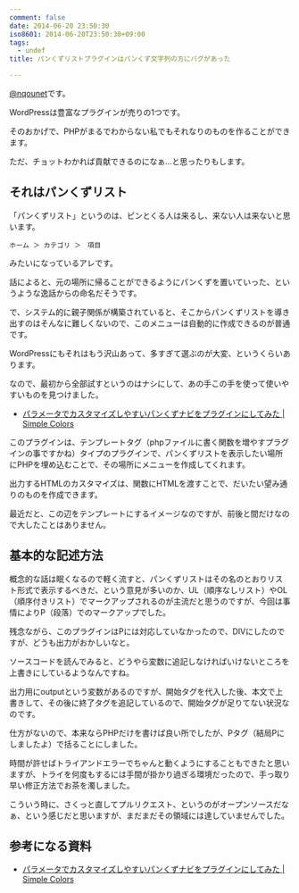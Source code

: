 ```yaml
---
comment: false
date: 2014-06-20 23:50:30
iso8601: 2014-06-20T23:50:30+09:00
tags:
  - undef
title: パンくずリストプラグインはパンくず文字列の方にバグがあった

---
```


<p><a href="https://twitter.com/nqounet">@nqounet</a>です。</p>

<p>WordPressは豊富なプラグインが売りの1つです。</p>

<p>そのおかげで、PHPがまるでわからない私でもそれなりのものを作ることができます。</p>

<p>ただ、チョットわかれば貢献できるのになぁ…と思ったりもします。</p>



<h2>それはパンくずリスト</h2>

<p>「パンくずリスト」というのは、ピンとくる人は来るし、来ない人は来ないと思います。</p>

```
ホーム ＞ カテゴリ ＞　項目
```

<p>みたいになっているアレです。</p>

<p>話によると、元の場所に帰ることができるようにパンくずを置いていった、というような逸話からの命名だそうです。</p>

<p>で、システム的に親子関係が構築されていると、そこからパンくずリストを導き出すのはそんなに難しくないので、このメニューは自動的に作成できるのが普通です。</p>

<p>WordPressにもそれはもう沢山あって、多すぎて選ぶのが大変、というくらいあります。</p>

<p>なので、最初から全部試すというのはナシにして、あの手この手を使って使いやすいものを見つけました。</p>

<ul>
<li><a href="http://www.warna.info/archives/1310/">パラメータでカスタマイズしやすいパンくずナビをプラグインにしてみた | Simple Colors</a></li>
</ul>

<p>このプラグインは、テンプレートタグ（phpファイルに書く関数を増やすプラグインの事ですかね）タイプのプラグインで、パンくずリストを表示したい場所にPHPを埋め込むことで、その場所にメニューを作成してくれます。</p>

<p>出力するHTMLのカスタマイズは、関数にHTMLを渡すことで、だいたい望み通りのものを作成できます。</p>

<p>最近だと、この辺をテンプレートにするイメージなのですが、前後と間だけなので大したことはありません。</p>

<h2>基本的な記述方法</h2>

<p>概念的な話は眠くなるので軽く流すと、パンくずリストはその名のとおりリスト形式で表示するべきだ、という意見が多いのか、UL（順序なしリスト）やOL（順序付きリスト）でマークアップされるのが主流だと思うのですが、今回は事情によりP（段落）でのマークアップでした。</p>

<p>残念ながら、このプラグインはPには対応していなかったので、DIVにしたのですが、どうも出力がおかしいなと。</p>

<p>ソースコードを読んでみると、どうやら変数に追記しなければいけないところを上書きにしているようなんですね。</p>

<p>出力用にoutputという変数があるのですが、開始タグを代入した後、本文で上書きして、その後に終了タグを追記しているので、開始タグが足りてない状況なのです。</p>

<p>仕方がないので、本来ならPHPだけを書けば良い所でしたが、Pタグ（結局Pにしましたよ）で括ることにしました。</p>

<p>時間が許せばトライアンドエラーでちゃんと動くようにすることもできたと思いますが、トライを何度もするには手間が掛かり過ぎる環境だったので、手っ取り早い修正方法でお茶を濁しました。</p>

<p>こういう時に、さくっと直してプルリクエスト、というのがオープンソースだなぁ、という感じだと思いますが、まだまだその領域には達していませんでした。</p>

<h2>参考になる資料</h2>

<ul>
<li><a href="http://www.warna.info/archives/1310/">パラメータでカスタマイズしやすいパンくずナビをプラグインにしてみた | Simple Colors</a></li>
</ul>
    	